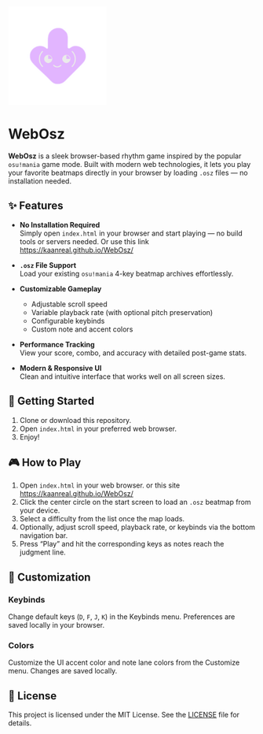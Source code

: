 <img src="assets/logo.png" alt="WebOsz Logo" width="200">


# WebOsz

**WebOsz** is a sleek browser-based rhythm game inspired by the popular `osu!mania` game mode. Built with modern web technologies, it lets you play your favorite beatmaps directly in your browser by loading `.osz` files — no installation needed.

## ✨ Features

- **No Installation Required**  
  Simply open `index.html` in your browser and start playing — no build tools or servers needed.
  Or use this link https://kaanreal.github.io/WebOsz/

- **`.osz` File Support**  
  Load your existing `osu!mania` 4-key beatmap archives effortlessly.

- **Customizable Gameplay**  
  - Adjustable scroll speed  
  - Variable playback rate (with optional pitch preservation)  
  - Configurable keybinds  
  - Custom note and accent colors

- **Performance Tracking**  
  View your score, combo, and accuracy with detailed post-game stats.

- **Modern & Responsive UI**  
  Clean and intuitive interface that works well on all screen sizes.

## 🚀 Getting Started

1. Clone or download this repository.  
2. Open `index.html` in your preferred web browser.  
3. Enjoy!

## 🎮 How to Play

1. Open `index.html` in your web browser. or this site https://kaanreal.github.io/WebOsz/ 
2. Click the center circle on the start screen to load an `.osz` beatmap from your device.  
3. Select a difficulty from the list once the map loads.  
4. Optionally, adjust scroll speed, playback rate, or keybinds via the bottom navigation bar.  
5. Press “Play” and hit the corresponding keys as notes reach the judgment line.

## 🔧 Customization


### Keybinds  
Change default keys (`D`, `F`, `J`, `K`) in the Keybinds menu. Preferences are saved locally in your browser.

### Colors  
Customize the UI accent color and note lane colors from the Customize menu. Changes are saved locally.

## 📄 License

This project is licensed under the MIT License. See the [LICENSE](LICENSE) file for details.
